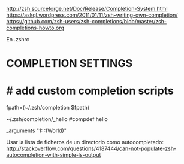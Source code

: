 http://zsh.sourceforge.net/Doc/Release/Completion-System.html
https://askql.wordpress.com/2011/01/11/zsh-writing-own-completion/
https://github.com/zsh-users/zsh-completions/blob/master/zsh-completions-howto.org


En .zshrc
# COMPLETION SETTINGS
# # add custom completion scripts
fpath=(~/.zsh/completion $fpath) 

~/.zsh/completion/_hello
#compdef hello

_arguments "1: :(World)"


Usar la lista de ficheros de un directorio como autocompletado:
http://stackoverflow.com/questions/4187444/can-not-populate-zsh-autocompletion-with-simple-ls-output

